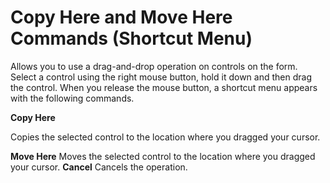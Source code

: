 
# Copy Here and Move Here Commands (Shortcut Menu)

Allows you to use a drag-and-drop operation on controls on the form. Select a control using the right mouse button, hold it down and then drag the control. When you release the mouse button, a shortcut menu appears with the following commands.

 **Copy Here**

Copies the selected control to the location where you dragged your cursor.

 **Move Here**
Moves the selected control to the location where you dragged your cursor.
 **Cancel**
Cancels the operation.
